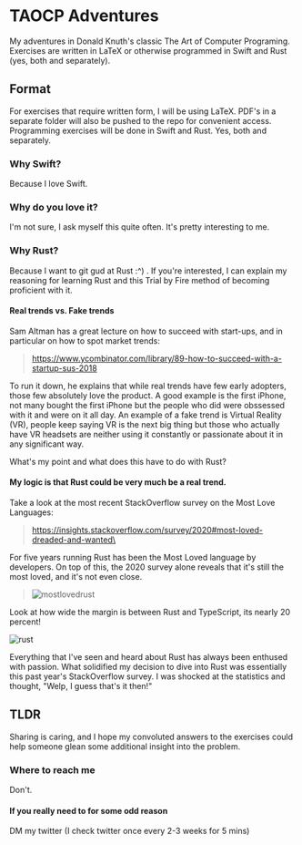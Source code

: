 # TAOCP Adventures
My adventures in Donald Knuth's classic The Art of Computer Programing. Exercises are written in LaTeX or otherwise programmed in Swift and Rust (yes, both and separately). 


## Format
For exercises that require written form, I will be using LaTeX. PDF's in a separate folder will also be pushed to the repo for convenient access. 
Programming exercises will be done in Swift and Rust. Yes, both and separately. 

### Why Swift?
Because I love Swift. 

### Why do you love it? 
I'm not sure, I ask myself this quite often. It's pretty interesting to me. 


### Why Rust?
Because I want to git gud at Rust :^) . If you're interested, I can explain my reasoning for learning Rust and this Trial by Fire method of becoming proficient with it. 

#### Real trends vs. Fake trends
Sam Altman has a great lecture on how to succeed with start-ups, and in particular on how to spot market trends: 
>https://www.ycombinator.com/library/89-how-to-succeed-with-a-startup-sus-2018

To run it down, he explains that while real trends have few early adopters, those few absolutely love the product. A good example is the first iPhone, not many bought the first iPhone but the people who did were obssessed with it and were on it all day. An example of a fake trend is Virtual Reality (VR), people keep saying VR is the next big thing but those who actually have VR headsets are neither using it constantly or passionate about it in any significant way. 

What's my point and what does this have to do with Rust? 

#### My logic is that Rust could be very much be a real trend. 
Take a look at the most recent StackOverflow survey on the Most Love Languages:
>https://insights.stackoverflow.com/survey/2020#most-loved-dreaded-and-wanted\

For five years running Rust has been the Most Loved language by developers. On top of this,  the 2020 survey alone reveals that it's still the most loved, and it's not even close. 

>![mostlovedrust](https://user-images.githubusercontent.com/22156421/123712119-49ecf900-d837-11eb-827f-33ea02d71770.PNG)

Look at how wide the margin is between Rust and TypeScript, its nearly 20 percent! 

![rust](https://user-images.githubusercontent.com/22156421/123712260-96d0cf80-d837-11eb-8549-f0edba9bfbe7.PNG)

Everything that I've seen and heard about Rust has always been enthused with passion. 
What solidified my decision to dive into Rust was essentially this past year's StackOverflow survey. I was shocked at the statistics and thought, "Welp, I guess that's it then!"

## TLDR
Sharing is caring, and I hope my convoluted answers to the exercises could help someone glean some additional insight into the problem. 

### Where to reach me
Don't. 

#### If you really need to for some odd reason
DM my twitter (I check twitter once every 2-3 weeks for 5 mins) 
